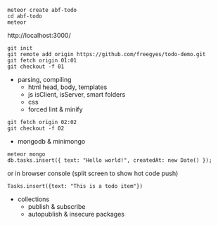 ````
meteor create abf-todo
cd abf-todo
meteor
````

http://localhost:3000/

````
git init
git remote add origin https://github.com/freegyes/todo-demo.git
git fetch origin 01:01
git checkout -f 01
````

- parsing, compiling
    - html head, body, templates
    - js isClient, isServer, smart folders
    - css
    - forced lint & minify

````
git fetch origin 02:02
git checkout -f 02
````

- mongodb & minimongo

````
meteor mongo
db.tasks.insert({ text: "Hello world!", createdAt: new Date() });
````

or in browser console (split screen to show hot code push)

````
Tasks.insert({text: "This is a todo item"})
````

- collections
    + publish & subscribe
    + autopublish & insecure packages 

